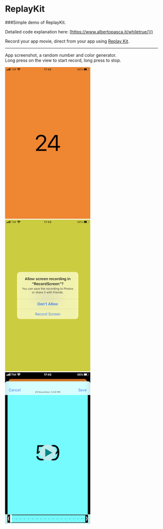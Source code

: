 # ReplayKit
###Simple demo of ReplayKit. 

Detailed code explanation here: [https://www.albertopasca.it/whiletrue/]()


Record your app movie, direct from your app using [Replay Kit](https://developer.apple.com/documentation/replaykit).

---

App screenshot, a random number and color generator.  
Long press on the view to start record, long press to stop.

![App screenshot](app.PNG)
![App screenshot](app-record-start.PNG)
![App screenshot](app-record-end.PNG)

